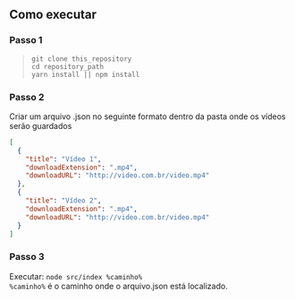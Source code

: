 ## Como executar

### Passo 1

> `git clone this_repository`<br/>
> `cd repository_path`<br/>
> `yarn install || npm install`<br/>

### Passo 2

Criar um arquivo .json no seguinte formato dentro da pasta onde os vídeos serão guardados

```json
[
  {
    "title": "Vídeo 1",
    "downloadExtension": ".mp4",
    "downloadURL": "http://video.com.br/video.mp4"
  },
  {
    "title": "Vídeo 2",
    "downloadExtension": ".mp4",
    "downloadURL": "http://video.com.br/video.mp4"
  }
]
```

### Passo 3

Executar:
`node src/index %caminho%`<br/>
`%caminho%` é o caminho onde o arquivo.json está localizado.

